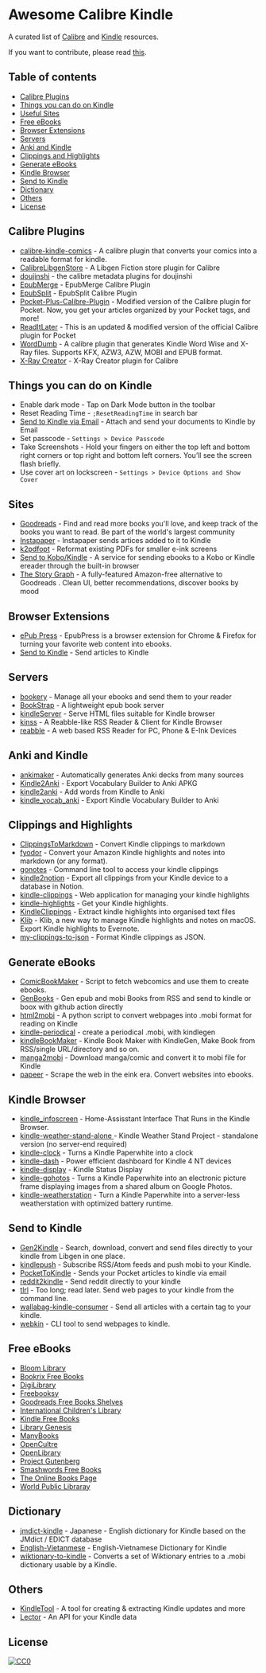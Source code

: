 # Awesome Calibre Kindle

A curated list of [Calibre](https://github.com/kovidgoyal/calibre) and [Kindle](https://wiki.604kph.xyz/wiki/Amazon_Kindle?lang=en) resources.

If you want to contribute, please read [this](CONTRIBUTING.md).

## Table of contents

  - [Calibre Plugins](#calibre-plugins)
  - [Things you can do on Kindle](#things-you-can-do-on-kindle)
  - [Useful Sites](#useful-sites)
  - [Free eBooks](#free-ebooks)
  - [Browser Extensions](#browser-extensions)
  - [Servers](#servers)
  - [Anki and Kindle](#anki-and-kindle)
  - [Clippings and Highlights](#clippings-and-highlights)
  - [Generate eBooks](#generate-ebooks)
  - [Kindle Browser](#kindle-browser)
  - [Send to Kindle](#send-to-kindle)
  - [Dictionary](#dictionary)
  - [Others](#others)
  - [License](#license)

## Calibre Plugins
* [ calibre-kindle-comics](https://github.com/pavelzw/calibre-kindle-comics) - A calibre plugin that converts your comics into a readable format for kindle.
* [CalibreLibgenStore](https://github.com/fallaciousreasoning/CalibreLibgenStore) -  A Libgen Fiction store plugin for Calibre 
* [doujinshi](https://github.com/yingziwu/doujinshi_metadata_plugins) -  the calibre metadata plugins for doujinshi 
* [EpubMerge](https://github.com/JimmXinu/EpubMerge) - EpubMerge Calibre Plugin 
* [EpubSplit](https://github.com/JimmXinu/EpubSplit) -  EpubSplit Calibre Plugin 
* [Pocket-Plus-Calibre-Plugin](https://github.com/mmagnus/Pocket-Plus-Calibre-Plugin) - Modified version of the Calibre plugin for Pocket. Now, you get your articles organized by your Pocket tags, and more!
* [ReadItLater](https://github.com/onlyhavecans/ReadItLater-Calibre-Plugin) -  This is an updated & modified version of the official Calibre plugin for Pocket
* [WordDumb](https://github.com/xxyzz/WordDumb) - A calibre plugin that generates Kindle Word Wise and X-Ray files. Supports KFX, AZW3, AZW, MOBI and EPUB format.
* [X-Ray Creator](https://github.com/szarroug3/X-Ray_Calibre_Plugin) - X-Ray Creator plugin for Calibre

## Things you can do on Kindle
* Enable dark mode - Tap on Dark Mode button in the toolbar
* Reset Reading Time - `;ResetReadingTime` in search bar
* [Send to Kindle via Email](https://www.amazon.com/sendtokindle/email) - Attach and send your documents to Kindle by Email
* Set passcode - `Settings > Device Passcode`
* Take Screenshots - Hold your fingers on either the top left and bottom right corners or top right and bottom left corners. You’ll see the screen flash briefly.
* Use cover art on lockscreen - `Settings > Device Options and Show Cover`

## Sites
* [Goodreads](https://goodreads.com) - Find and read more books you'll love, and keep track of the books you want to read. Be part of the world's largest community
* [Instapaper](https://www.instapaper.com/) - Instapaper sends artices added to it to Kindle
* [k2pdfopt](http://www.willus.com/k2pdfopt/) - Reformat existing PDFs for smaller e-ink screens
* [Send to Kobo/Kindle](https://send.djazz.se/) -  A service for sending ebooks to a Kobo or Kindle ereader through the built-in browser 
* [The Story Graph](https://thestorygraph.com) -  A fully-featured Amazon-free alternative to Goodreads . Clean UI, better recommendations, discover books by mood

## Browser Extensions
* [ePub Press](https://epub.press/) - EpubPress is a browser extension for Chrome & Firefox for turning your favorite web content into ebooks.
* [Send to Kindle](https://chrome.google.com/webstore/detail/send-to-kindle-for-google/cgdjpilhipecahhcilnafpblkieebhea) - Send articles to Kindle

## Servers
* [bookery](https://github.com/Patrick-Vogt/bookery) -  Manage all your ebooks and send them to your reader
* [BookStrap](https://github.com/aeroith/BookStrap) - A lightweight epub book server
* [kindleServer](https://github.com/edgartaor/kindleServer) - Serve HTML files suitable for Kindle browser
* [kinss](https://github.com/xizeyoupan/kinss) -  A Reabble-like RSS Reader & Client for Kindle Browser 
* [reabble](https://github.com/oxyry/reabble) - A web based RSS Reader for PC, Phone & E-Ink Devices 

## Anki and Kindle
* [ ankimaker](https://github.com/carllacan/ankimaker) - Automatically generates Anki decks from many sources
* [Kindle2Anki](https://github.com/NdYAG/Kindle2Anki) - Export Vocabulary Builder to Anki APKG
* [kindle2anki](https://github.com/psamim/kindle2anki) - Add words from Kindle to Anki
* [kindle_vocab_anki](https://github.com/wzyboy/kindle_vocab_anki) - Export Kindle Vocabulary Builder to Anki

## Clippings and Highlights
* [ ClippingsToMarkdown](https://github.com/wangandi520/ClippingsToMarkdown) - Convert Kindle clippings to markdown
* [fyodor](https://github.com/rc2dev/fyodor) - Convert your Amazon Kindle highlights and notes into markdown (or any format).
* [gonotes](https://github.com/turbaszek/gonotes) - Command line tool to access your kindle clippings
* [kindle2notion](https://github.com/paperboi/kindle2notion) -  Export all clippings from your Kindle device to a database in Notion. 
* [kindle-clippings](https://github.com/mammuth/kindle-clippings) - Web application for managing your kindle highlights
* [kindle-highlights](https://github.com/speric/kindle-highlights) - Get your Kindle highlights.
* [KindleClippings](https://github.com/robertmartin8/KindleClippings) - Extract kindle highlights into organised text files
* [Klib](https://github.com/toolinbox/Klib) - Klib, a new way to manage Kindle highlights and notes on macOS. Export Kindle highlights to Evernote.
* [my-clippings-to-json](https://github.com/maxhallinan/my-clippings-to-json) - Format Kindle clippings as JSON.

## Generate eBooks
* [ComicBookMaker](https://github.com/SylvainDe/ComicBookMaker) - Script to fetch webcomics and use them to create ebooks.
* [GenBooks](https://github.com/carey036/GenBooks) - Gen epub and mobi Books from RSS and send to kindle or boox with github action directly
* [html2mobi](https://github.com/moshfiqur/html2mobi) - A python script to convert webpages into .mobi format for reading on Kindle
* [kindle-periodical](https://github.com/moszeed/kindle-periodical) -  create a periodical .mobi, with kindlegen 
* [kindleBookMaker](https://github.com/barretlee/kindleBookMaker) - Kindle Book Maker with KindleGen, Make Book from RSS/single URL/directory and so on.
* [manga2mobi](https://github.com/KevCui/manga2mobi) - Download manga/comic and convert it to mobi file for Kindle
* [papeer](https://github.com/lapwat/papeer) - Scrape the web in the eink era. Convert websites into ebooks.

## Kindle Browser
* [kindle_infoscreen](https://github.com/hermannsblum/kindle_infoscreen) - Home-Assisstant Interface That Runs in the Kindle Browser.
* [kindle-weather-stand-alone ](https://github.com/x-magic/kindle-weather-stand-alone) - Kindle Weather Stand Project - standalone version (no server-end required)
* [kindle-clock](https://github.com/mattzzw/kindle-clock) - Turns a Kindle Paperwhite into a clock
* [kindle-dash](https://github.com/pascalw/kindle-dash) - Power efficient dashboard for Kindle 4 NT devices
* [kindle-display](https://github.com/dennisreimann/kindle-display) - Kindle Status Display
* [kindle-gphotos](https://github.com/mattzzw/kindle-gphotos) - Turns a Kindle Paperwhite into an electronic picture frame displaying images from a shared album on Google Photos.
* [kindle-weatherstation](https://github.com/mattzzw/kindle-weatherstation) - Turn a Kindle Paperwhite into a server-less weatherstation with optimized battery runtime.

## Send to Kindle
* [Gen2Kindle](https://github.com/shashanoid/Gen2Kindle) - Search, download, convert and send files directly to your kindle from Libgen in one place.
* [kindlepush](https://github.com/zhengchun/kindlepush) - Subscribe RSS/Atom feeds and push mobi to your Kindle.
* [PocketToKindle](https://github.com/sejka/PocketToKindle) - Sends your Pocket articles to kindle via email
* [reddit2kindle](https://github.com/JamieMagee/reddit2kindle) - Send reddit directly to your kindle
* [tlrl](https://github.com/sodiumjoe/tlrl) - Too long; read later. Send web pages to your kindle from the command line.
* [wallabag-kindle-consumer](https://github.com/janLo/wallabag-kindle-consumer) - Send all articles with a certain tag to your kindle.
* [webkin](https://github.com/mr-karan/webkin) - CLI tool to send webpages to kindle. 

## Free eBooks 
* [Bloom Library](https://bloomlibrary.org/)
* [Bookrix Free Books](https://www.bookrix.com/books.html)
* [DigiLibrary](https://digilibraries.com/)
* [Freebooksy](https://www.freebooksy.com/featured-books/)
* [Goodreads Free Books Shelves](https://www.goodreads.com/shelf/show/free-online)
* [International Children's Library](http://en.childrenslibrary.org/library/books.html)
* [Kindle Free Books](https://www.amazon.com/b?ie=UTF8&node=20102661011)
* [Library Genesis](https://libgen.is/)
* [ManyBooks](https://manybooks.net/)
* [OpenCultre](https://www.openculture.com/free_ebooks)
* [OpenLibrary](https://openlibrary.org/subjects/accessible_book#ebooks=true)
* [Project Gutenberg](http://www.gutenberg.org/)
* [Smashwords Free Books](https://www.smashwords.com/shelves/home/1/free/any)
* [The Online Books Page](http://digital.library.upenn.edu/books/)
* [World Public Libraray](http://worldpubliclibrary.org/)

## Dictionary
* [jmdict-kindle](https://github.com/jmdict-kindle/jmdict-kindle) - Japanese - English dictionary for Kindle based on the JMdict / EDICT database
* [English-Vietanmese](https://github.com/ntd172/kindle-dict) - English-Vietnamese Dictionary for Kindle
* [wiktionary-to-kindle](https://github.com/nyg/wiktionary-to-kindle) - Converts a set of Wiktionary entries to a .mobi dictionary usable by a Kindle.

## Others
* [KindleTool](https://github.com/NiLuJe/KindleTool) -  A tool for creating & extracting Kindle updates and more 
* [Lector](https://github.com/msuozzo/Lector) - An API for your Kindle data

## License

[![CC0](https://licensebuttons.net/p/zero/1.0/88x31.png)](https://creativecommons.org/publicdomain/zero/1.0/)
 
